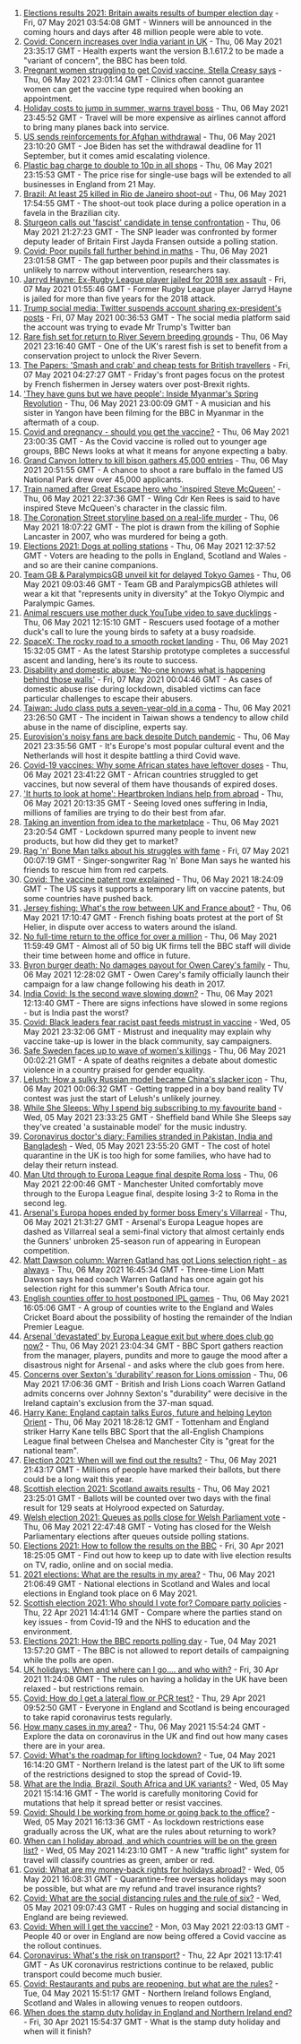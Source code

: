 1. [Elections results 2021: Britain awaits results of bumper election day](https://www.bbc.co.uk/news/uk-politics-57011184) - Fri, 07 May 2021 03:54:08 GMT - Winners will be announced in the coming hours and days after 48 million people were able to vote.
2. [Covid: Concern increases over India variant in UK](https://www.bbc.co.uk/news/health-57016110) - Thu, 06 May 2021 23:35:17 GMT - Health experts want the version B.1.617.2 to be made a "variant of concern", the BBC has been told.
3. [Pregnant women struggling to get Covid vaccine, Stella Creasy says](https://www.bbc.co.uk/news/uk-57007249) - Thu, 06 May 2021 23:01:14 GMT - Clinics often cannot guarantee women can get the vaccine type required when booking an appointment.
4. [Holiday costs to jump in summer, warns travel boss](https://www.bbc.co.uk/news/business-57016968) - Thu, 06 May 2021 23:45:52 GMT - Travel will be more expensive as airlines cannot afford to bring many planes back into service.
5. [US sends reinforcements for Afghan withdrawal](https://www.bbc.co.uk/news/world-us-canada-57017782) - Thu, 06 May 2021 23:10:20 GMT - Joe Biden has set the withdrawal deadline for 11 September, but it comes amid escalating violence.
6. [Plastic bag charge to double to 10p in all shops](https://www.bbc.co.uk/news/business-57014762) - Thu, 06 May 2021 23:15:53 GMT - The price rise for single-use bags will be extended to all businesses in England from 21 May.
7. [Brazil: At least 25 killed in Rio de Janeiro shoot-out](https://www.bbc.co.uk/news/world-latin-america-57013206) - Thu, 06 May 2021 17:54:55 GMT - The shoot-out took place during a police operation in a favela in the Brazilian city.
8. [Sturgeon calls out 'fascist' candidate in tense confrontation](https://www.bbc.co.uk/news/uk-scotland-scotland-politics-57013769) - Thu, 06 May 2021 21:27:23 GMT - The SNP leader was confronted by former deputy leader of Britain First Jayda Fransen outside a polling station.
9. [Covid: Poor pupils fall further behind in maths](https://www.bbc.co.uk/news/education-56996245) - Thu, 06 May 2021 23:01:58 GMT - The gap between poor pupils and their classmates is unlikely to narrow without intervention, researchers say.
10. [Jarryd Hayne: Ex-Rugby League player jailed for 2018 sex assault](https://www.bbc.co.uk/news/world-australia-57007736) - Fri, 07 May 2021 01:55:46 GMT - Former Rugby League player Jarryd Hayne is jailed for more than five years for the 2018 attack.
11. [Trump social media: Twitter suspends account sharing ex-president's posts](https://www.bbc.co.uk/news/technology-57018148) - Fri, 07 May 2021 00:36:53 GMT - The social media platform said the account was trying to evade Mr Trump's Twitter ban
12. [Rare fish set for return to River Severn breeding grounds](https://www.bbc.co.uk/news/science-environment-57016998) - Thu, 06 May 2021 23:16:40 GMT - One of the UK's rarest fish is set to benefit from a conservation project to unlock the River Severn.
13. [The Papers: 'Smash and crab' and cheap tests for British travellers](https://www.bbc.co.uk/news/blogs-the-papers-57017308) - Fri, 07 May 2021 04:27:27 GMT - Friday's front pages focus on the protest by French fishermen in Jersey waters over post-Brexit rights.
14. ['They have guns but we have people': Inside Myanmar's Spring Revolution](https://www.bbc.co.uk/news/world-asia-57016528) - Thu, 06 May 2021 23:00:09 GMT - A musician and his sister in Yangon have been filming for the BBC in Myanmar in the aftermath of a coup.
15. [Covid and pregnancy - should you get the vaccine?](https://www.bbc.co.uk/news/health-57013743) - Thu, 06 May 2021 23:00:35 GMT - As the Covid vaccine is rolled out to younger age groups, BBC News looks at what it means for anyone expecting a baby.
16. [Grand Canyon lottery to kill bison gathers 45,000 entries](https://www.bbc.co.uk/news/world-us-canada-57017028) - Thu, 06 May 2021 20:51:55 GMT - A chance to shoot a rare buffalo in the famed US National Park drew over 45,000 applicants.
17. [Train named after Great Escape hero who 'inspired Steve McQueen'](https://www.bbc.co.uk/news/uk-wales-57009548) - Thu, 06 May 2021 22:37:36 GMT - Wing Cdr Ken Rees is said to have inspired Steve McQueen's character in the classic film.
18. [The Coronation Street storyline based on a real-life murder](https://www.bbc.co.uk/news/entertainment-arts-57014460) - Thu, 06 May 2021 18:07:22 GMT - The plot is drawn from the killing of Sophie Lancaster in 2007, who was murdered for being a goth.
19. [Elections 2021: Dogs at polling stations](https://www.bbc.co.uk/news/in-pictures-57007806) - Thu, 06 May 2021 12:37:52 GMT - Voters are heading to the polls in England, Scotland and Wales - and so are their canine companions.
20. [Team GB & ParalympicsGB unveil kit for delayed Tokyo Games](https://www.bbc.co.uk/sport/56993150) - Thu, 06 May 2021 09:03:46 GMT - Team GB and ParalympicsGB athletes will wear a kit that "represents unity in diversity" at the Tokyo Olympic and Paralympic Games.
21. [Animal rescuers use mother duck YouTube video to save ducklings](https://www.bbc.co.uk/news/uk-england-leeds-57009807) - Thu, 06 May 2021 12:15:10 GMT - Rescuers used footage of a mother duck's call to lure the young birds to safety at a busy roadside.
22. [SpaceX: The rocky road to a smooth rocket landing](https://www.bbc.co.uk/news/science-environment-57007136) - Thu, 06 May 2021 15:32:05 GMT - As the latest Starship prototype completes a successful ascent and landing, here's its route to success.
23. [Disability and domestic abuse: 'No-one knows what is happening behind those walls'](https://www.bbc.co.uk/news/disability-56197682) - Fri, 07 May 2021 00:04:46 GMT - As cases of domestic abuse rise during lockdown, disabled victims can face particular challenges to escape their abusers.
24. [Taiwan: Judo class puts a seven-year-old in a coma](https://www.bbc.co.uk/news/world-asia-56967974) - Thu, 06 May 2021 23:26:50 GMT - The incident in Taiwan shows a tendency to allow child abuse in the name of discipline, experts say.
25. [Eurovision's noisy fans are back despite Dutch pandemic](https://www.bbc.co.uk/news/world-europe-57008359) - Thu, 06 May 2021 23:35:56 GMT - It's Europe's most popular cultural event and the Netherlands will host it despite battling a third Covid wave.
26. [Covid-19 vaccines: Why some African states have leftover doses](https://www.bbc.co.uk/news/56940657) - Thu, 06 May 2021 23:41:22 GMT - African countries struggled to get vaccines, but now several of them have thousands of expired doses.
27. ['It hurts to look at home': Heartbroken Indians help from abroad](https://www.bbc.co.uk/news/world-us-canada-56989131) - Thu, 06 May 2021 20:13:35 GMT - Seeing loved ones suffering in India, millions of families are trying to do their best from afar.
28. [Taking an invention from idea to the marketplace](https://www.bbc.co.uk/news/business-56978157) - Thu, 06 May 2021 23:20:54 GMT - Lockdown spurred many people to invent new products, but how did they get to market?
29. [Rag 'n' Bone Man talks about his struggles with fame](https://www.bbc.co.uk/news/entertainment-arts-57007115) - Fri, 07 May 2021 00:07:19 GMT - Singer-songwriter Rag 'n' Bone Man says he wanted his friends to rescue him from red carpets.
30. [Covid: The vaccine patent row explained](https://www.bbc.co.uk/news/business-57016260) - Thu, 06 May 2021 18:24:09 GMT - The US says it supports a temporary lift on vaccine patents, but some countries have pushed back.
31. [Jersey fishing: What's the row between UK and France about?](https://www.bbc.co.uk/news/57001584) - Thu, 06 May 2021 17:10:47 GMT - French fishing boats protest at the port of St Helier, in dispute over access to waters around the island.
32. [No full-time return to the office for over a million](https://www.bbc.co.uk/news/business-56972207) - Thu, 06 May 2021 11:59:49 GMT - Almost all of 50 big UK firms tell the BBC staff will divide their time between home and office in future.
33. [Byron burger death: No damages payout for Owen Carey's family](https://www.bbc.co.uk/news/uk-57000802) - Thu, 06 May 2021 12:28:02 GMT - Owen Carey's family officially launch their campaign for a law change following his death in 2017.
34. [India Covid: Is the second wave slowing down?](https://www.bbc.co.uk/news/56987209) - Thu, 06 May 2021 12:13:40 GMT - There are signs infections have slowed in some regions - but is India past the worst?
35. [Covid: Black leaders fear racist past feeds mistrust in vaccine](https://www.bbc.co.uk/news/health-56813982) - Wed, 05 May 2021 23:32:06 GMT - Mistrust and inequality may explain why vaccine take-up is lower in the black community, say campaigners.
36. [Safe Sweden faces up to wave of women's killings](https://www.bbc.co.uk/news/world-europe-56977771) - Thu, 06 May 2021 00:02:21 GMT - A spate of deaths reignites a debate about domestic violence in a country praised for gender equality.
37. [Lelush: How a sulky Russian model became China's slacker icon](https://www.bbc.co.uk/news/world-asia-china-56967923) - Thu, 06 May 2021 00:06:32 GMT - Getting trapped in a boy band reality TV contest was just the start of Lelush's unlikely journey.
38. [While She Sleeps: Why I spend big subscribing to my favourite band](https://www.bbc.co.uk/news/newsbeat-56887239) - Wed, 05 May 2021 23:33:25 GMT - Sheffield band While She Sleeps say they've created 'a sustainable model' for the music industry.
39. [Coronavirus doctor's diary: Families stranded in Pakistan, India and Bangladesh](https://www.bbc.co.uk/news/health-56873813) - Wed, 05 May 2021 23:55:20 GMT - The cost of hotel quarantine in the UK is too high for some families, who have had to delay their return instead.
40. [Man Utd through to Europa League final despite Roma loss](https://www.bbc.co.uk/sport/football/57000593) - Thu, 06 May 2021 22:00:46 GMT - Manchester United comfortably move through to the Europa League final, despite losing 3-2 to Roma in the second leg.
41. [Arsenal's Europa hopes ended by former boss Emery's Villarreal](https://www.bbc.co.uk/sport/football/57000474) - Thu, 06 May 2021 21:31:27 GMT - Arsenal's Europa League hopes are dashed as Villarreal seal a semi-final victory that almost certainly ends the Gunners' unbroken 25-season run of appearing in European competition.
42. [Matt Dawson column: Warren Gatland has got Lions selection right - as always](https://www.bbc.co.uk/sport/rugby-union/57007554) - Thu, 06 May 2021 16:45:34 GMT - Three-time Lion Matt Dawson says head coach Warren Gatland has once again got his selection right for this summer's South Africa tour.
43. [English counties offer to host postponed IPL games](https://www.bbc.co.uk/sport/cricket/56971322) - Thu, 06 May 2021 16:05:06 GMT - A group of counties write to the England and Wales Cricket Board about the possibility of hosting the remainder of the Indian Premier League.
44. [Arsenal 'devastated' by Europa League exit but where does club go now?](https://www.bbc.co.uk/sport/football/57017649) - Thu, 06 May 2021 23:04:34 GMT - BBC Sport gathers reaction from the manager, players, pundits and more to gauge the mood after a disastrous night for Arsenal - and asks where the club goes from here.
45. [Concerns over Sexton's 'durability' reason for Lions omission](https://www.bbc.co.uk/sport/rugby-union/57015016) - Thu, 06 May 2021 17:06:36 GMT - British and Irish Lions coach Warren Gatland admits concerns over Johnny Sexton's "durability" were decisive in the Ireland captain's exclusion from the 37-man squad.
46. [Harry Kane: England captain talks Euros, future and helping Leyton Orient](https://www.bbc.co.uk/sport/av/football/57013973) - Thu, 06 May 2021 18:28:12 GMT - Tottenham and England striker Harry Kane tells BBC Sport that the all-English Champions League final between Chelsea and Manchester City is "great for the national team".
47. [Election 2021: When will we find out the results?](https://www.bbc.co.uk/news/uk-politics-56581106) - Thu, 06 May 2021 21:43:17 GMT - Millions of people have marked their ballots, but there could be a long wait this year.
48. [Scottish election 2021: Scotland awaits results](https://www.bbc.co.uk/news/uk-scotland-scotland-politics-57014885) - Thu, 06 May 2021 23:25:01 GMT - Ballots will be counted over two days with the final result for 129 seats at Holyrood expected on Saturday.
49. [Welsh election 2021: Queues as polls close for Welsh Parliament vote](https://www.bbc.co.uk/news/uk-wales-politics-56766948) - Thu, 06 May 2021 22:47:48 GMT - Voting has closed for the Welsh Parliamentary elections after queues outside polling stations.
50. [Elections 2021: How to follow the results on the BBC](https://www.bbc.co.uk/news/uk-politics-56930132) - Fri, 30 Apr 2021 18:25:05 GMT - Find out how to keep up to date with live election results on TV, radio, online and on social media.
51. [2021 elections: What are the results in my area?](https://www.bbc.co.uk/news/56129210) - Thu, 06 May 2021 21:06:49 GMT - National elections in Scotland and Wales and local elections in England took place on 6 May 2021.
52. [Scottish election 2021: Who should I vote for? Compare party policies](https://www.bbc.co.uk/news/uk-scotland-scotland-politics-56510773) - Thu, 22 Apr 2021 14:41:14 GMT - Compare where the parties stand on key issues - from Covid-19 and the NHS to education and the environment.
53. [Elections 2021: How the BBC reports polling day](https://www.bbc.co.uk/news/uk-politics-48124106) - Tue, 04 May 2021 13:57:20 GMT - The BBC is not allowed to report details of campaigning while the polls are open.
54. [UK holidays: When and where can I go.... and who with?](https://www.bbc.co.uk/news/explainers-52646738) - Fri, 30 Apr 2021 11:24:08 GMT - The rules on having a holiday in the UK have been relaxed - but restrictions remain.
55. [Covid: How do I get a lateral flow or PCR test?](https://www.bbc.co.uk/news/health-51943612) - Thu, 29 Apr 2021 09:52:50 GMT - Everyone in England and Scotland is being encouraged to take rapid coronavirus tests regularly.
56. [How many cases in my area?](https://www.bbc.co.uk/news/uk-51768274) - Thu, 06 May 2021 15:54:24 GMT - Explore the data on coronavirus in the UK and find out how many cases there are in your area.
57. [Covid: What's the roadmap for lifting lockdown?](https://www.bbc.co.uk/news/explainers-52530518) - Tue, 04 May 2021 16:14:20 GMT - Northern Ireland is the latest part of the UK to lift some of the restrictions designed to stop the spread of Covid-19.
58. [What are the India, Brazil, South Africa and UK variants?](https://www.bbc.co.uk/news/health-55659820) - Wed, 05 May 2021 15:14:16 GMT - The world is carefully monitoring Covid for mutations that help it spread better or resist vaccines.
59. [Covid: Should I be working from home or going back to the office?](https://www.bbc.co.uk/news/business-52567567) - Wed, 05 May 2021 16:13:36 GMT - As lockdown restrictions ease gradually across the UK, what are the rules about returning to work?
60. [When can I holiday abroad, and which countries will be on the green list?](https://www.bbc.co.uk/news/explainers-52544307) - Wed, 05 May 2021 14:23:10 GMT - A new "traffic light" system for travel will classify countries as green, amber or red.
61. [Covid: What are my money-back rights for holidays abroad?](https://www.bbc.co.uk/news/business-51615412) - Wed, 05 May 2021 16:08:31 GMT - Quarantine-free overseas holidays may soon be possible, but what are my refund and travel insurance rights?
62. [Covid: What are the social distancing rules and the rule of six?](https://www.bbc.co.uk/news/uk-51506729) - Wed, 05 May 2021 09:07:43 GMT - Rules on hugging and social distancing in England are being reviewed.
63. [Covid: When will I get the vaccine?](https://www.bbc.co.uk/news/health-55045639) - Mon, 03 May 2021 22:03:13 GMT - People 40 or over in England are now being offered a Covid vaccine as the rollout continues.
64. [Coronavirus: What's the risk on transport?](https://www.bbc.co.uk/news/health-51736185) - Thu, 22 Apr 2021 13:17:41 GMT - As UK coronavirus restrictions continue to be relaxed, public transport could become much busier.
65. [Covid: Restaurants and pubs are reopening, but what are the rules?](https://www.bbc.co.uk/news/business-52977388) - Tue, 04 May 2021 15:51:17 GMT - Northern Ireland follows England, Scotland and Wales in allowing venues to reopen outdoors.
66. [When does the stamp duty holiday in England and Northern Ireland end?](https://www.bbc.co.uk/news/business-53319433) - Fri, 30 Apr 2021 15:54:37 GMT - What is the stamp duty holiday and when will it finish?

